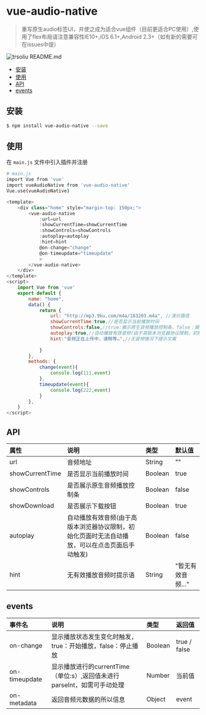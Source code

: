 # vue-audio-native
> 重写原生audio标签UI，并使之成为适合vue组件（目前更适合PC使用）,使用了flex布局请注意兼容性IE10+,iOS 6.1+,Android 2.3+（如有新的需要可在issues中提）
 
 
 ![trsoliu README.md](https://user-gold-cdn.xitu.io/2019/4/8/169fbcd3b0ed8425)


- [安装](#install)
- [使用](#use)
- [API](#API)
- [events](#events)


## <span id="install">安装</span>

``` bash
$ npm install vue-audio-native --save
```
## <span id="use">使用</span>

在 `main.js` 文件中引入插件并注册

``` bash
# main.js
import Vue from 'vue'
import vueAudioNative from 'vue-audio-native'
Vue.use(vueAudioNative)
```

``` js
<template>
	<div class="home" style="margin-top: 150px;">
		<vue-audio-native 
			:url=url
			:showCurrentTime=showCurrentTime
			:showControls=showControls
			:autoplay=autoplay
			:hint=hint
			@on-change="change"
			@on-timeupdate="timeupdate"
			>
		</vue-audio-native>
	</div>
</template>
<script>
	import Vue from 'vue'
	export default {
		name: "home",
		data() {
			return {
				url: "http://mp3.9ku.com/m4a/183203.m4a", //演示路径
				showCurrentTime:true,//是否显示当前播放时间
				showControls:false,//true:展示原生音频播放控制条，false：展示模拟播放控制条
				autoplay:true,//自动播放有效音频(由于高版本浏览器协议限制，初始化页面时无法自动播放，可以在点击页面后手动触发)
				hint:"音频正在上传中，请稍等…",//无音频情况下提示文案
				
			}
		},
		methods: {
			change(event){
				console.log(111,event)
			},
			timeupdate(event){
				console.log(222,event)
			}
		},
	}
</script>
```

## <span id="API">API</span>

| 属性 | 说明 | 类型 | 默认值 |
| :------ | :---------  | :--------- | :-----|
| url | 音频地址 | String | "" |
| showCurrentTime | 是否显示当前播放时间 | Boolean | true |
| showControls | 是否展示原生音频播放控制条 | Boolean | false |
| showDownload | 是否展示下载按钮 | Boolean | true |
| autoplay | 自动播放有效音频(由于高版本浏览器协议限制，初始化页面时无法自动播放，可以在点击页面后手动触发) | Boolean | false |
| hint | 无有效播放音频时提示语 | String | "暂无有效音频..." |

## <span id="events">events</span>

| 事件名 | 说明 | 类型 | 返回值 |
| :------ | :--------- | :-----| :-----|
| on-change | 显示播放状态发生变化时触发，true：开始播放，false：停止播放 | Boolean | true / false |
| on-timeupdate | 显示播放进行的currentTime（单位:s）,返回值未进行parseInt，如需可手动处理 | Number | 当前值 |
| on-metadata | 返回音频元数据的所以信息 | Object | event |
